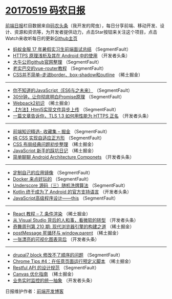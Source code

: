 # [20170519 码农日报](19.md)

[前端日报](http://caibaojian.com/c/news)栏目数据来自[码农头条](http://hao.caibaojian.com/)（我开发的爬虫），每日分享前端、移动开发、设计、资源和资讯等，为开发者提供动力，点击Star按钮来关注这个项目，点击Watch来收听每日的更新[Github主页](https://github.com/kujian/frontendDaily)
* [蚂蚁金服 17 年暑假实习生前端面试总结](http://hao.caibaojian.com/38556.html) （SegmentFault）
* [HTTPS 原理浅析及其在 Android 中的使用](http://hao.caibaojian.com/38570.html) （开发者头条）
* [大牛公司github官网整理](http://hao.caibaojian.com/38541.html) （SegmentFault）
* [老实巴交的vue-router教程](http://hao.caibaojian.com/38553.html) （SegmentFault）
* [CSS并不简单&#8211;走进border、box-shadow和outline](http://hao.caibaojian.com/38521.html) （稀土掘金）

***
* [你不知道的JavaScript（ES6与之未来）](http://hao.caibaojian.com/38539.html) （SegmentFault）
* [30分钟，让你彻底明白Promise原理](http://hao.caibaojian.com/38542.html) （SegmentFault）
* [Webpack2初识](http://hao.caibaojian.com/38522.html) （稀土掘金）
* [【方法】Html5实现文件异步上传](http://hao.caibaojian.com/38545.html) （SegmentFault）
* [一篇文章告诉你，TLS 1.3 如何用性能为 HTTPS 正名](http://hao.caibaojian.com/38568.html) （开发者头条）

***
* [前端知识精选- 收藏集 &#8211; 掘金](http://hao.caibaojian.com/38547.html) （SegmentFault）
* [纯 CSS 实现自适应正方形](http://hao.caibaojian.com/38548.html) （SegmentFault）
* [CSS 布局经典问题初步整理](http://hao.caibaojian.com/38526.html) （稀土掘金）
* [JavaScript 新手的踩坑日记](http://hao.caibaojian.com/38519.html) （稀土掘金）
* [简单聊聊 Android Architecture Componets](http://hao.caibaojian.com/38563.html) （开发者头条）

***
* [定制自己的应用镜像](http://hao.caibaojian.com/38554.html) （SegmentFault）
* [Docker 来点好玩的](http://hao.caibaojian.com/38555.html) （SegmentFault）
* [Underscore 源码（三）随机洗牌算法](http://hao.caibaojian.com/38557.html) （SegmentFault）
* [Kotlin 终于成为了 Android 的官方支持语言](http://hao.caibaojian.com/38569.html) （开发者头条）
* [JavaScript高级程序设计——this](http://hao.caibaojian.com/38549.html) （SegmentFault）

***
* [React 教程 &#8211; 7. 条件渲染](http://hao.caibaojian.com/38516.html) （稀土掘金）
* [从 Visual Studio 背后的人和事，看微软的转型](http://hao.caibaojian.com/38571.html) （开发者头条）
* [奇舞周刊第 210 期: 现代浏览器引擎的构建之道](http://hao.caibaojian.com/38517.html) （稀土掘金）
* [postMessage 死循环与 window.parent](http://hao.caibaojian.com/38518.html) （稀土掘金）
* [一张漂亮的可视化图表背后](http://hao.caibaojian.com/38562.html) （开发者头条）

***
* [drupal7 block 修改不了顺序的问题](http://hao.caibaojian.com/38552.html) （SegmentFault）
* [Chrome Tips #4：在任意页面运行预定义脚本](http://hao.caibaojian.com/38520.html) （稀土掘金）
* [Restful API 的设计规范](http://hao.caibaojian.com/38543.html) （SegmentFault）
* [Canvas 优化指南](http://hao.caibaojian.com/38523.html) （稀土掘金）
* [业务实时监控的统一抽象](http://hao.caibaojian.com/38567.html) （开发者头条）

日报维护作者：[前端开发博客](http://caibaojian.com/) 